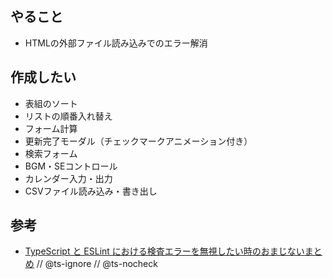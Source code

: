 ## やること
- HTMLの外部ファイル読み込みでのエラー解消

## 作成したい
- 表組のソート
- リストの順番入れ替え
- フォーム計算
- 更新完了モーダル（チェックマークアニメーション付き）
- 検索フォーム
- BGM・SEコントロール
- カレンダー入力・出力
- CSVファイル読み込み・書き出し

## 参考
- [TypeScript と ESLint における検査エラーを無視したい時のおまじないまとめ](https://blog.ojisan.io/eslint-ts-ignore#ファイル単位で無視する)
// @ts-ignore
// @ts-nocheck
